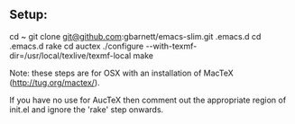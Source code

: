 Setup:
------
cd ~
git clone git@github.com:gbarnett/emacs-slim.git .emacs.d
cd .emacs.d
rake
cd auctex
./configure --with-texmf-dir=/usr/local/texlive/texmf-local
make

Note: these steps are for OSX with an installation of MacTeX
(http://tug.org/mactex/).

If you have no use for AucTeX then comment out the appropriate region of init.el
and ignore the 'rake' step onwards.
